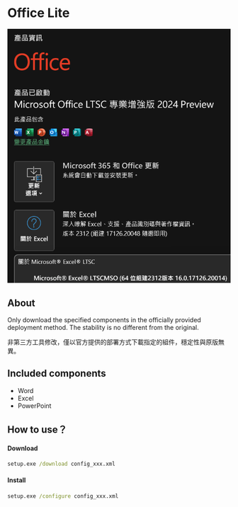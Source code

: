 # Office Lite

![demo](/demo_2024.png)

## About
Only download the specified components in the officially provided deployment method. The stability is no different from the original.

非第三方工具修改，僅以官方提供的部署方式下載指定的組件，穩定性與原版無異。

## Included components
- Word
- Excel
- PowerPoint

## How to use？
#### Download
```cmd
setup.exe /download config_xxx.xml
```

#### Install
```cmd
setup.exe /configure config_xxx.xml
```
